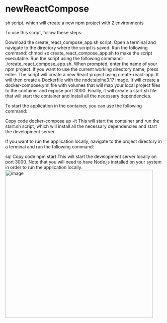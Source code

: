 # newReactCompose
sh script, which will create a new npm project with 2 environments


To use this script, follow these steps:

Download the create_react_compose_app.sh script.
Open a terminal and navigate to the directory where the script is saved.
Run the following command: chmod +x create_react_compose_app.sh to make the script executable.
Run the script using the following command: ./create_react_compose_app.sh.
When prompted, enter the name of your npm project. If you want to use the current working directory name, press enter.
The script will create a new React project using create-react-app.
It will then create a Dockerfile with the node:alpine3.17 image.
It will create a docker-compose.yml file with volumes that will map your local project files to the container and expose port 3000.
Finally, it will create a start.sh file that will start the container and install all the necessary dependencies.

To start the application in the container, you can use the following command:

Copy code
docker-compose up -it
This will start the container and run the start.sh script, which will install all the necessary dependencies and start the development server.

If you want to run the application locally, navigate to the project directory in a terminal and run the following command:

sql
Copy code
npm start
This will start the development server locally on port 3000. Note that you will need to have Node.js installed on your system in order to run the application locally.
<img width="469" alt="image" src="https://github.com/dandaniel5/newReacctCompose/assets/88844682/317e0282-30fc-4e2a-af10-5db2f5208262">
